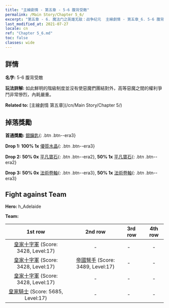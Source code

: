 ```yaml
---
title: "主線劇情 - 第五章 - 5-6 腹背受敵"
permalink: /Main Story/Chapter 5_6/
excerpt: "第五章 - 6. 魔法门之英雄无敌：战争纪元  主線劇情 - 第五章_6. 5-6 腹背受敵"
last_modified_at: 2021-07-27
locale: cn
ref: "Chapter 5_6.md"
toc: false
classes: wide
---
```


## 詳情

 **名字:** 5-6 腹背受敵

 **玩法詳解:** 如此鮮明的階級制度並沒有使惡魔們團結對外，高等惡魔之間的權利爭鬥非常慘烈，內耗嚴重。

 **Related to:** [主線劇情 第五章](/cn/Main Story/Chapter 5/)

## 掉落獎勵

 **首通獎勵:** [銀鑰匙](/cn/Items/con_693/){: .btn .btn--era3}

 **Drop 1:** **100% 1x** [優質水晶](/cn/Items/mat_17/){: .btn .btn--era3}

 **Drop 2:** **50% 0x** [平凡寶石](/cn/Items/mat_10/){: .btn .btn--era2}, **50% 1x** [平凡寶石](/cn/Items/mat_10/){: .btn .btn--era2}

 **Drop 3:** **50% 0x** [法術卷軸](/cn/Items/con_694/){: .btn .btn--era3}, **50% 1x** [法術卷軸](/cn/Items/con_694/){: .btn .btn--era3}


## Fight against Team
 **Hero:** h_Adelaide

 **Team:**


  | 1st row | 2nd row | 3rd row | 4th row |
  |:----:|:----:|:----|:----:|
  | [皇家十字軍](/cn/units/Swordsman/) (Score: 3428, Level:17)  | - | - | - |
  | [皇家十字軍](/cn/units/Swordsman/) (Score: 3428, Level:17)  | [帝國弩手](/cn/units/Marksman/) (Score: 3489, Level:17)  | - | - |
  | [皇家十字軍](/cn/units/Swordsman/) (Score: 3428, Level:17)  | - | - | - |
  | [皇家騎士](/cn/units/Cavalier/) (Score: 5685, Level:17)  | - | - | - |


